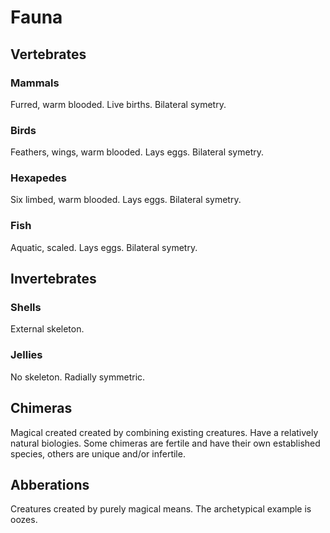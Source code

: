 # Fauna
  
## Vertebrates

### Mammals

Furred, warm blooded. Live births. Bilateral symetry.

### Birds

Feathers, wings, warm blooded. Lays eggs. Bilateral symetry.

### Hexapedes

Six limbed, warm blooded. Lays eggs.  Bilateral symetry.

### Fish

Aquatic, scaled. Lays eggs.  Bilateral symetry.

## Invertebrates

### Shells

External skeleton.


### Jellies

No skeleton. Radially symmetric.

## Chimeras

Magical created created by combining existing creatures. Have a
relatively natural biologies. Some chimeras are fertile and have their
own established species, others are unique and/or infertile.

## Abberations

Creatures created by purely magical means. The archetypical example is oozes.
